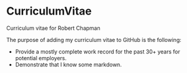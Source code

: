 # CurriculumVitae
Curriculum vitae for Robert Chapman

The purpose of adding my curriculum vitae to GitHub is the following:

- Provide a mostly complete work record for the past 30+ years for potential employers.
- Demonstrate that I know some markdown. 
